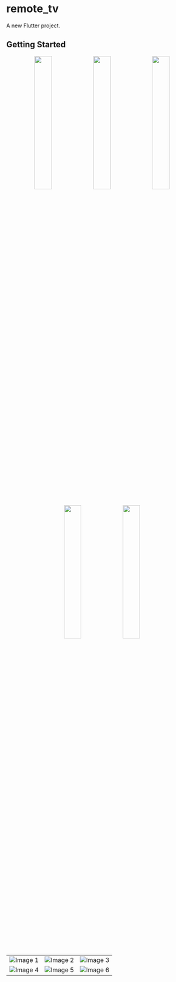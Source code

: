 # remote_tv

A new Flutter project.

## Getting Started
<p align="center">
  <img src="https://github.com/user-attachments/assets/f1a0e0c5-90c6-4324-b5f8-4b07c9cafe55" width="30%">
  <img src="https://github.com/user-attachments/assets/741d9b41-8f49-4ce3-bea8-5330a14a1d11" width="30%">
  <img src="https://github.com/user-attachments/assets/847b3128-1a2f-49b6-96e7-edc2c6ba09d6" width="30%">
</p>

<p align="center">
  <img src="https://github.com/user-attachments/assets/fbc7955e-fcba-4618-8072-a18839c538c3" width="30%">
  <img src="https://github.com/user-attachments/assets/dda277a4-fb2e-4bd8-a2f8-ed2ed599e79c" width="30%">
</p>

 <table>
        <tr>
            <td><img src="https://github.com/user-attachments/assets/060309e4-cd62-441f-800b-6a16ee2c586f" alt="Image 1"></td>
            <td><img src="https://github.com/user-attachments/assets/611ba310-f9f2-45c4-83b2-1fa553a5acfe" alt="Image 2"></td>
            <td><img src="https://github.com/user-attachments/assets/17448a17-f88f-4524-a184-3ba7ef5ded31" alt="Image 3"></td>
        </tr>
        <tr>
            <td><img src="https://github.com/user-attachments/assets/28cc8718-cc09-436f-b9d6-91c20f3aae4f" alt="Image 4"></td>
            <td><img src="https://github.com/user-attachments/assets/3fac7622-e9eb-460d-96d7-27ff2d12656b" alt="Image 5"></td>
            <td><img src="https://github.com/user-attachments/assets/2c19297d-8091-4986-b8a6-801169ff46bb" alt="Image 6"></td>
        </tr>
    </table>
